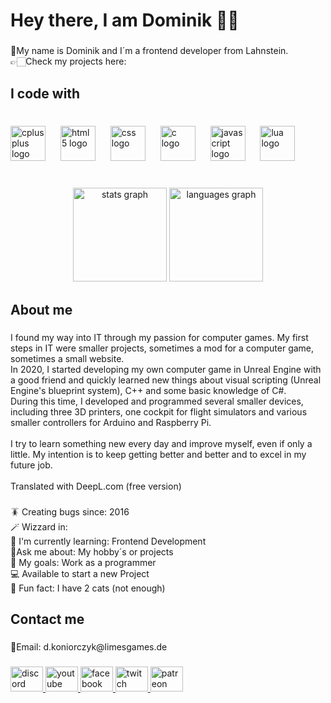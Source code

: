 <h1 align="left">Hey there, I am Dominik 👋🏻</h1>

###

<p align="left">📍My name is Dominik and I´m a frontend developer from Lahnstein.<br>👉🏻Check my projects here:</p>

###

<h2 align="left">I code with</h2>

###

<br clear="both">

<div align="left">
  <img src="https://cdn.jsdelivr.net/gh/devicons/devicon/icons/cplusplus/cplusplus-original.svg" height="56" alt="cplusplus logo"  />
  <img width="16" />
  <img src="https://cdn.jsdelivr.net/gh/devicons/devicon/icons/html5/html5-original.svg" height="56" alt="html5 logo"  />
  <img width="16" />
  <img src="https://cdn.jsdelivr.net/gh/devicons/devicon/icons/css3/css3-original.svg" height="56" alt="css logo"  />
  <img width="16" />
  <img src="https://cdn.jsdelivr.net/gh/devicons/devicon/icons/c/c-original.svg" height="56" alt="c logo"  />
  <img width="16" />
  <img src="https://cdn.jsdelivr.net/gh/devicons/devicon/icons/javascript/javascript-original.svg" height="56" alt="javascript logo"  />
  <img width="16" />
  <img src="https://cdn.jsdelivr.net/gh/devicons/devicon/icons/lua/lua-original.svg" height="56" alt="lua logo"  />
</div>

###

<br clear="both">

<div align="center">
  <img src="https://github-readme-stats.vercel.app/api?username=DominikKoniorczyk&hide_title=false&hide_rank=false&show_icons=true&include_all_commits=true&count_private=true&disable_animations=false&theme=dracula&locale=en&hide_border=false&order=1" height="150" alt="stats graph"  />
  <img src="https://github-readme-stats.vercel.app/api/top-langs?username=DominikKoniorczyk&locale=en&hide_title=false&layout=compact&card_width=320&langs_count=5&theme=tokyonight&hide_border=false&order=2" height="150" alt="languages graph"  />
</div>

###

<h2 align="left">About me</h2>

###

<p align="left">I found my way into IT through my passion for computer games. My first steps in IT were smaller projects, sometimes a mod for a computer game, sometimes a small website. <br>In 2020, I started developing my own computer game in Unreal Engine with a good friend and quickly learned new things about visual scripting (Unreal Engine's blueprint system), C++ and some basic knowledge of C#. <br>During this time, I developed and programmed several smaller devices, including three 3D printers, one cockpit for flight simulators and various smaller controllers for Arduino and Raspberry Pi.<br><br>I try to learn something new every day and improve myself, even if only a little. My intention is to keep getting better and better and to excel in my future job.<br><br>Translated with DeepL.com (free version)</p>

###

<p align="left">🪳 Creating bugs since: 2016<br>🪄 Wizzard in: <br>📖 I'm currently learning: Frontend Development <br>💬Ask me about: My hobby´s or projects<br>🎯 My goals: Work as a programmer <br>💻 Available to start a new Project<br>🎲 Fun fact: I have 2 cats (not enough)</p>

###

<h2 align="left">Contact me</h2>

###

<p align="left">📧Email: d.koniorczyk@limesgames.de</p>

###

<div align="left">
  <a href="discord.gg/kBb3XXyTXM" target="_blank">
    <img src="https://raw.githubusercontent.com/maurodesouza/profile-readme-generator/master/src/assets/icons/social/discord/default.svg" width="52" height="40" alt="discord logo"  />
  </a>
  <a href="https://www.youtube.com/@Shelter_LimesGames" target="_blank">
    <img src="https://raw.githubusercontent.com/maurodesouza/profile-readme-generator/master/src/assets/icons/social/youtube/default.svg" width="52" height="40" alt="youtube logo"  />
  </a>
  <a href="https://www.facebook.com/share/19ZK4JykT1/?mibextid=wwXIfr" target="_blank">
    <img src="https://raw.githubusercontent.com/maurodesouza/profile-readme-generator/master/src/assets/icons/social/facebook/default.svg" width="52" height="40" alt="facebook logo"  />
  </a>
  <a href="https://www.twitch.tv/shelter_ceo_limesgames" target="_blank">
    <img src="https://raw.githubusercontent.com/maurodesouza/profile-readme-generator/master/src/assets/icons/social/twitch/default.svg" width="52" height="40" alt="twitch logo"  />
  </a>
  <a href="https://www.patreon.com/c/ShelterLimesGames" target="_blank">
    <img src="https://raw.githubusercontent.com/maurodesouza/profile-readme-generator/master/src/assets/icons/social/patreon/default.svg" width="52" height="40" alt="patreon logo"  />
  </a>
</div>

###
